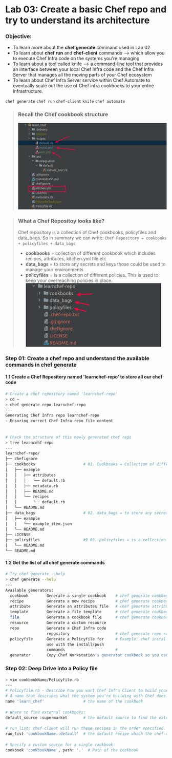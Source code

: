 # Lab 03: Create a basic Chef repo and try to understand its architecture


### Objective:
- To learn more about the **chef generate** command used in Lab 02
- To learn about **chef run** and **chef-client**  commands --> which allow you to execute Chef Infra code on the systems you're managing
- To learn about a tool called knife --> a command-line tool that provides an interface between your local Chef Infra code and the Chef Infra Server that manages all the moving parts of your Chef ecosystem
- To learn about Chef Infra Server service within Chef Automate to eventually scale out the use of Chef infra cookbooks to your entire infrastructure.

`chef generate` `chef run` `chef-client` `knife` `chef automate`

> ### Recall the Chef cookbook structure
> ![](images/chef_infra-_structure.png)

> ### What a Chef Repositoy looks like?
> Chef repository is a collection of Chef cookbooks, policyfiles and data_bags. So in summary we can write:
`Chef Repository = cookbooks + policyfiles + data_bags` 
> - **cookbooks** = collection of different cookbook which includes recipes, attributes, kitchen.yml file etc
> - **data_bags** = to store any secrets and keys those could be used to manage your environments
> - **policyfiles** = is a collection of different policies. This is used to keep your overreaching policies in place.
> ![](images/chef_repo_structure.png)

### Step 01: Create a chef repo and understand the available commands in **chef generate**
#### 1.1 Create a Chef Repository named 'learnchef-repo' to store all our chef code
```bash
# Create a chef repository named 'learnchef-repo'
> cd ~
> chef generate repo learnchef-repo
---
Generating Chef Infra repo learnchef-repo
- Ensuring correct Chef Infra repo file content


# Check the structure of this newly generated chef repo
> tree learncehf-repo
---
learnchef-repo/
├── chefignore
├── cookbooks                     # 01. Cookbooks = Collection of different cookbook
│   ├── example
│   │   ├── attributes
│   │   │   └── default.rb
│   │   ├── metadata.rb
│   │   ├── README.md
│   │   └── recipes
│   │       └── default.rb
│   └── README.md
├── data_bags                     # 02. data_bags = to store any secrets and keys those could be used to manage your environments
│   ├── example
│   │   └── example_item.json
│   └── README.md
├── LICENSE
├── policyfiles                   #9 03. policyfiles = is a collection of different policies. This is used to keep your overreaching policies in place.
│   └── README.md
└── README.md
```

#### 1.2 Get the list of all chef generate commands
```bash
# Try chef generate --help
> chef generate --help
---
Available generators:
  cookbook        Generate a single cookbook    # chef generate cookbook <cookBookName>, chef generate cookbook <cookbookName> -P // here -P means generate with a default policyfile.rb
  recipe          Generate a new recipe         # chef generate cookbook/recipe <recipeName>
  attribute       Generate an attributes file   # chef generate attribute cookbookName <attributeFileName>
  template        Generate a file template      # chef generate cookbook/template <templateName>
  file            Generate a cookbook file      # chef generate cookbook/file <fileName>
  resource        Generate a custom resource    
  repo            Generate a Chef Infra code 
                  repository                    # chef generate repo <repoName>
  policyfile      Generate a Policyfile for     # Example: chef install cookbooks/base/Policyfile.rb
                  use with the install/push 
                  commands                      #
  generator       Copy Chef Workstation's generator cookbook so you can customize it

```

### Step 02: Deep Drive into a Policy file
```bash
> vim cookbookName/Policyfile.rb
---
# Policyfile.rb - Describe how you want Chef Infra Client to build your system.
# A name that describes what the system you're building with Chef does.
name 'learn_chef'                 # the name of the cookBook

# Where to find external cookbooks:
default_source :supermarket       # the default source to find the external cookbooks are from "supermarket"

# run_list: chef-client will run these recipes in the order specified.
run_list 'cookbookName::default'  # the default recipe which the chef-client will run in the Target Node

# Specify a custom source for a single cookbook:
cookbook 'cookbookName', path: '.'  # Path of the cookbook
```



